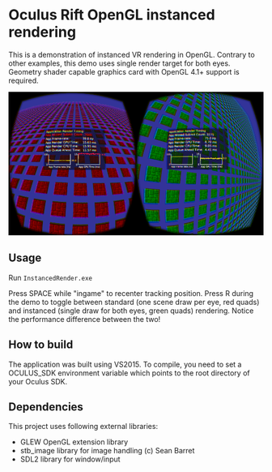 Oculus Rift OpenGL instanced rendering
================

This is a demonstration of instanced VR rendering in OpenGL. Contrary to other examples, this demo uses single render target for both eyes. Geometry shader capable graphics card with OpenGL 4.1+ support is required.

![Screenshot](vr_instanced.png?raw=true)

Usage
-----
Run <code>InstancedRender.exe</code>

Press SPACE while "ingame" to recenter tracking position.  Press R during the demo to toggle between standard (one scene draw per eye, red quads) and instanced (single draw for both eyes, green quads) rendering. Notice the performance difference between the two!

How to build
-------
The application was built using VS2015. To compile, you need to set a OCULUS_SDK environment variable which points to the root directory of your Oculus SDK.

Dependencies
-------
This project uses following external libraries:

- GLEW OpenGL extension library
- stb_image library for image handling (c) Sean Barret
- SDL2 library for window/input 
